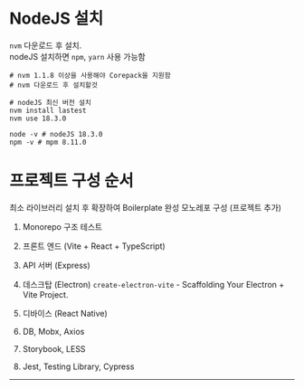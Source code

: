 # NodeJS 설치

`nvm` 다운로드 후 설치.  
nodeJS 설치하면 `npm`, `yarn` 사용 가능함

```shell
# nvm 1.1.8 이상을 사용해야 Corepack을 지원함
# nvm 다운로드 후 설치할것

# nodeJS 최신 버전 설치
nvm install lastest
nvm use 18.3.0

node -v # nodeJS 18.3.0
npm -v # mpm 8.11.0
```

# 프로젝트 구성 순서

최소 라이브러리 설치 후 확장하여 Boilerplate 완성
모노레포 구성 (프로젝트 추가)

1. Monorepo 구조 테스트
2. 프론트 엔드 (Vite + React + TypeScript)
3. API 서버 (Express)
4. 데스크탑 (Electron)
   `create-electron-vite` - Scaffolding Your Electron + Vite Project.
5. 디바이스 (React Native)


1. DB, Mobx, Axios
2. Storybook, LESS
3. Jest, Testing Library, Cypress



--------------------------------------




